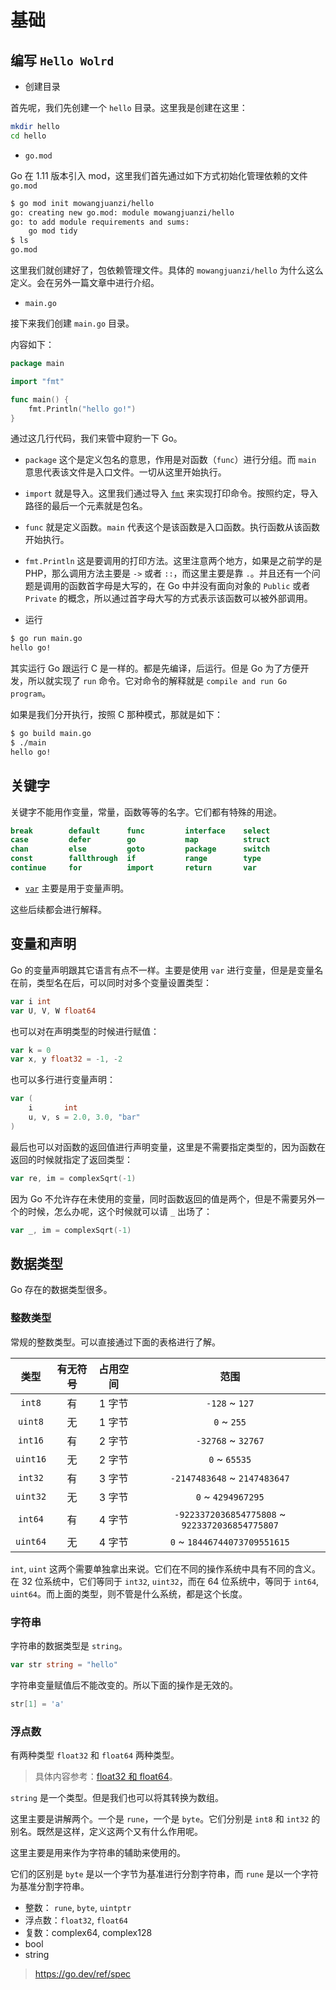 # 基础

## 编写 `Hello Wolrd`

- 创建目录

首先呢，我们先创建一个 `hello` 目录。这里我是创建在这里：

```bash
mkdir hello
cd hello
```

- `go.mod`

Go 在 1.11 版本引入 mod，这里我们首先通过如下方式初始化管理依赖的文件 `go.mod`

```bash
$ go mod init mowangjuanzi/hello
go: creating new go.mod: module mowangjuanzi/hello
go: to add module requirements and sums:
	go mod tidy
$ ls
go.mod
```

这里我们就创建好了，包依赖管理文件。具体的 `mowangjuanzi/hello` 为什么这么定义。会在另外一篇文章中进行介绍。

- `main.go`

接下来我们创建 `main.go` 目录。

内容如下：

```go
package main

import "fmt"

func main() {
	fmt.Println("hello go!")
}
```

通过这几行代码，我们来管中窥豹一下 Go。

- `package` 这个是定义包名的意思，作用是对函数（`func`）进行分组。而 `main` 意思代表该文件是入口文件。一切从这里开始执行。
- `import` 就是导入。这里我们通过导入 [`fmt`](https://pkg.go.dev/fmt) 来实现打印命令。按照约定，导入路径的最后一个元素就是包名。
- `func` 就是定义函数。`main` 代表这个是该函数是入口函数。执行函数从该函数开始执行。
- `fmt.Println` 这是要调用的打印方法。这里注意两个地方，如果是之前学的是 PHP，那么调用方法主要是 `->` 或者 `::`，而这里主要是靠 `.`。并且还有一个问题是调用的函数首字母是大写的，在 Go 中并没有面向对象的 `Public` 或者 `Private` 的概念，所以通过首字母大写的方式表示该函数可以被外部调用。

- 运行

```bash
$ go run main.go
hello go!
```

其实运行 Go 跟运行 C 是一样的。都是先编译，后运行。但是 Go 为了方便开发，所以就实现了 `run` 命令。它对命令的解释就是 `compile and run Go program`。

如果是我们分开执行，按照 C 那种模式，那就是如下：

```bash
$ go build main.go
$ ./main
hello go!
```

## 关键字

关键字不能用作变量，常量，函数等等的名字。它们都有特殊的用途。

```go
break        default      func         interface    select
case         defer        go           map          struct
chan         else         goto         package      switch
const        fallthrough  if           range        type
continue     for          import       return       var
```

- [`var`](#变量和声明) 主要是用于变量声明。

这些后续都会进行解释。

## 变量和声明

Go 的变量声明跟其它语言有点不一样。主要是使用 `var` 进行变量，但是是变量名在前，类型名在后，可以同时对多个变量设置类型：

```go
var i int
var U, V, W float64
```

也可以对在声明类型的时候进行赋值：

```go
var k = 0
var x, y float32 = -1, -2
```

也可以多行进行变量声明：

```go
var (
	i       int
	u, v, s = 2.0, 3.0, "bar"
)
```

最后也可以对函数的返回值进行声明变量，这里是不需要指定类型的，因为函数在返回的时候就指定了返回类型：

```go
var re, im = complexSqrt(-1)
```

因为 Go 不允许存在未使用的变量，同时函数返回的值是两个，但是不需要另外一个的时候，怎么办呢，这个时候就可以请 `_` 出场了：

```go
var _, im = complexSqrt(-1)
```

## 数据类型

Go 存在的数据类型很多。

### 整数类型

常规的整数类型。可以直接通过下面的表格进行了解。

|   类型   | 有无符号 | 占用空间 |                      范围                      |
| :------: | :------: | :------: | :--------------------------------------------: |
|  `int8`  |    有    |  1 字节  |                 `-128` ~ `127`                 |
| `uint8`  |    无    |  1 字节  |                  `0` ~ `255`                   |
| `int16`  |    有    |  2 字节  |               `-32768` ~ `32767`               |
| `uint16` |    无    |  2 字节  |                 `0` ~ `65535`                  |
| `int32`  |    有    |  3 字节  |          `-2147483648` ~ `2147483647`          |
| `uint32` |    无    |  3 字节  |               `0` ~ `4294967295`               |
| `int64`  |    有    |  4 字节  | `-9223372036854775808` ~ `9223372036854775807` |
| `uint64` |    无    |  4 字节  |          `0` ~ `18446744073709551615`          |

`int`, `uint` 这两个需要单独拿出来说。它们在不同的操作系统中具有不同的含义。在 32 位系统中，它们等同于 `int32`, `uint32`，而在 64 位系统中，等同于 `int64`, `uint64`。而上面的类型，则不管是什么系统，都是这个长度。

### 字符串

字符串的数据类型是 `string`。

```go
var str string = "hello"
```

字符串变量赋值后不能改变的。所以下面的操作是无效的。

```go
str[1] = 'a'
```

### 浮点数

有两种类型 `float32` 和 `float64` 两种类型。

> 具体内容参考：[float32 和 float64](https://www.cnblogs.com/HappyTeemo/p/15405577.html)。

`string` 是一个类型。但是我们也可以将其转换为数组。

这里主要是讲解两个。一个是 `rune`，一个是 `byte`。它们分别是 `int8` 和 `int32` 的别名。既然是这样，定义这两个又有什么作用呢。

这里主要是用来作为字符串的辅助来使用的。

它们的区别是 `byte` 是以一个字节为基准进行分割字符串，而 `rune` 是以一个字符为基准分割字符串。

- 整数： `rune`, `byte`, `uintptr`
- 浮点数：`float32`, `float64`
- 复数：complex64, complex128
- bool
- string

> https://go.dev/ref/spec
